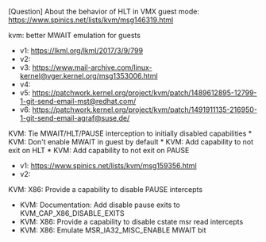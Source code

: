 
[Question] About the behavior of HLT in VMX guest mode: https://www.spinics.net/lists/kvm/msg146319.html


kvm: better MWAIT emulation for guests
* v1: https://lkml.org/lkml/2017/3/9/799
* v2: 
* v3: https://www.mail-archive.com/linux-kernel@vger.kernel.org/msg1353006.html
* v4: 
* v5: https://patchwork.kernel.org/project/kvm/patch/1489612895-12799-1-git-send-email-mst@redhat.com/
* v6: https://patchwork.kernel.org/project/kvm/patch/1491911135-216950-1-git-send-email-agraf@suse.de/



KVM: Tie MWAIT/HLT/PAUSE interception to initially disabled capabilities
    * KVM: Don't enable MWAIT in guest by default
    * KVM: Add capability to not exit on HLT
    * KVM: Add capability to not exit on PAUSE
- v1: https://www.spinics.net/lists/kvm/msg159356.html
- v2: 


KVM: X86: Provide a capability to disable PAUSE intercepts




* KVM: Documentation: Add disable pause exits to KVM_CAP_X86_DISABLE_EXITS
* KVM: X86: Provide a capability to disable cstate msr read intercepts
* KVM: X86: Emulate MSR_IA32_MISC_ENABLE MWAIT bit
